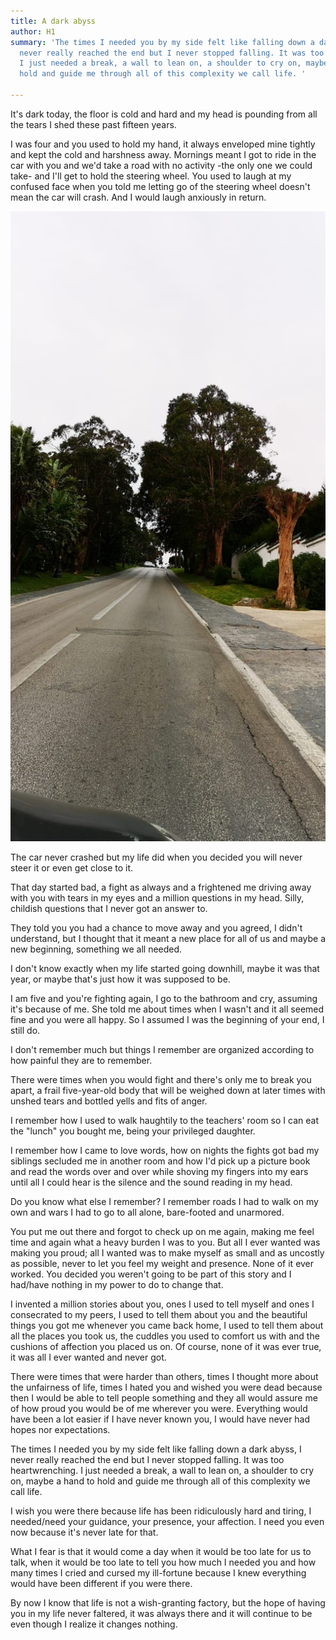 ```yaml
---
title: A dark abyss
author: H1
summary: 'The times I needed you by my side felt like falling down a dark abyss, I
  never really reached the end but I never stopped falling. It was too heartwrenching.
  I just needed a break, a wall to lean on, a shoulder to cry on, maybe a hand to
  hold and guide me through all of this complexity we call life. '

---
```

It's dark today, the floor is cold and hard and my head is pounding from all the tears I shed these past fifteen years. 

I was four and you used to hold my hand, it always enveloped mine tightly and kept the cold and harshness away. Mornings meant I got to ride in the car with you and we'd take a road with no activity -the only one we could take- and I'll get to hold the steering wheel. You used to laugh at my confused face when you told me letting go of the steering wheel doesn't mean the car will crash. And I would laugh anxiously in return.

![](/uploads/IMG-20191114-WA0041.jpg)

The car never crashed but my life did when you decided you will never steer it or even get close to it. 

That day started bad, a fight as always and a frightened me driving away with you with tears in my eyes and a million questions in my head. Silly, childish questions that I never got an answer to. 

They told you you had a chance to move away and you agreed, I didn't understand, but I thought that it meant a new place for all of us and maybe a new beginning, something we all needed.

I don't know exactly when my life started going downhill, maybe it was that year, or maybe that's just how it was supposed to be.

I am five and you're fighting again, I go to the bathroom and cry, assuming it's because of me. She told me about times when I wasn't and it all seemed fine and you were all happy. So I assumed I was the beginning of your end, I still do. 

I don't remember much but things I remember are organized according to how painful they are to remember. 

There were times when you would fight and there's only me to break you apart, a frail five-year-old body that will be weighed down at later times with unshed tears and bottled yells and fits of anger. 

I remember how I used to walk haughtily to the teachers' room so I can eat the "lunch" you bought me, being your privileged daughter. 

I remember how I came to love words, how on nights the fights got bad my siblings secluded me in another room and how I'd pick up a picture book and read the words over and over while shoving my fingers into my ears until all I could hear is the silence and the sound reading in my head. 

Do you know what else I remember? I remember roads I had to walk on my own and wars I had to go to all alone, bare-footed and unarmored. 

You put me out there and forgot to check up on me again, making me feel time and again what a heavy burden I was to you. But all I ever wanted was making you proud; all I wanted was to make myself as small and as uncostly as possible, never to let you feel my weight and presence. None of it ever worked. You decided you weren't going to be part of this story and I had/have nothing in my power to do to change that.

I invented a million stories about you, ones I used to tell myself and ones I consecrated to my peers, I used to tell them about you and the beautiful things you got me whenever you came back home, I used to tell them about all the places you took us, the cuddles you used to comfort us with and the cushions of affection you placed us on. Of course, none of it was ever true, it was all I ever wanted and never got. 

There were times that were harder than others, times I thought more about the unfairness of life, times I hated you and wished you were dead because then I would be able to tell people something and they all would assure me of how proud you would be of me wherever you were. Everything would have been a lot easier if I have never known you, I would have never had hopes nor expectations.

The times I needed you by my side felt like falling down a dark abyss, I never really reached the end but I never stopped falling. It was too heartwrenching. I just needed a break, a wall to lean on, a shoulder to cry on, maybe a hand to hold and guide me through all of this complexity we call life. 

I wish you were there because life has been ridiculously hard and tiring, I needed/need your guidance, your presence, your affection. I need you even now because it's never late for that. 

What I fear is that it would come a day when it would be too late for us to talk, when it would be too late to tell you how much I needed you and how many times I cried and cursed my ill-fortune because I knew everything would have been different if you were there. 

By now I know that life is not a wish-granting factory, but the hope of having you in my life never faltered, it was always there and it will continue to be even though I realize it changes nothing. 